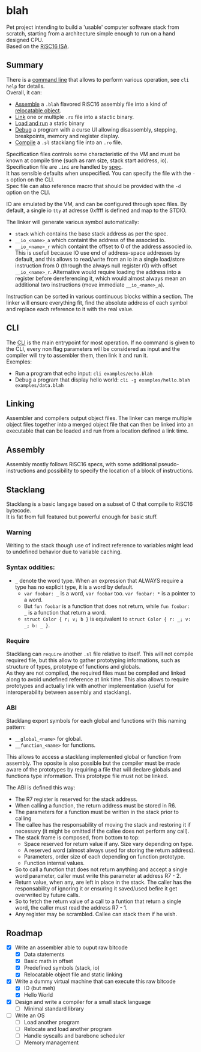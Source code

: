 # blah

Pet project intending to build a 'usable' computer software stack from scratch, starting from a architecture simple enough to run on a hand designed CPU.  
Based on the [RiSC16 ISA](https://user.eng.umd.edu/~blj/RiSC/RiSC-isa.pdf).  

## Summary

There is a [command line](./src/cli.cr) that allows to perform various operation, see `cli help` for details.  
Overall, it can:
- [Assemble](./src/assembler/assembler.cr) a `.blah` flavored RiSC16 assembly file into a kind of [relocatable object](./src/assembler/object.cr).
- [Link](./src/assembler/linker.cr) one or multiple `.ro` file into a stactic binary.
- [Load and run](./vm/vm.cr) a static binary
- [Debug](./src/debugger/debugger.cr) a program with a curse UI allowing disassembly, stepping, breakpoints, memory and register display.
- [Compile](./src/stacklang/compiler/compiler.cr) a `.sl` stacklang file into an `.ro` file.

Specification files controls some characteristic of the VM and must be known at compile time (such as ram size, stack start address, io).  
Specification file are `.ini`  are handled by [spec](./src/spec.cr).  
It has sensible defaults when unspecified. You can specify the file with the `-s` option on the CLI.  
Spec file can also reference macro that should be provided with the `-d` option on the CLI.  

IO are emulated by the VM, and can be configured through spec files. By default, a single io `tty` at adresse 0xffff is defined and map to the STDIO.  

The linker will generate various symbol automatically:
- `stack` which contains the base stack address as per the spec.
- `__io_<name>_a` which containt the address of the associed io.
- `__io_<name>_r` which containt the offset to 0 of the address associed io. 
This is usefull because IO use end of address-space addresses by default, 
and this allows to read/write from an io in a single load/store instruction from 0 (through the always null register r0) with offset `__io_<name>_r`. 
Alternative would require loading the address into a register before dereferencing it, 
which would almost always mean an additional two instructions (move immediate `__io_<name>_a`).  

Instruction can be sorted in various continuous blocks within a section. 
The linker will ensure everything fit, find the absolute address of each symbol and replace each reference to it with the real value.  

## CLI

The [CLI](./src/cli.cr) is the main entrypoint for most operation.
If no command is given to the CLI, every non flag parameters will be considered as input and the compiler will try to assembler them, then link it and run it.  
Exemples:  
- Run a program that echo input: `cli examples/echo.blah` 
- Debug a program that display hello world: `cli -g examples/hello.blah examples/data.blah` 

## Linking

Assembler and compilers output object files. The linker can merge multiple object files together into a merged object file that can then be linked into an executable that can be loaded and run from a location defined a link time.

## Assembly

Assembly mostly follows RiSC16 specs, with some additional pseudo-instructions and possibility to specify the location of a block of instructions.

## Stacklang

Stacklang is a basic langage based on a subset of C that compile to RiSC16 bytecode.  
It is fat from full featured but powerful enough for basic stuff.

### Warning

Writing to the stack though use of indirect reference to variables might lead to undefined behavior due to variable caching.


### Syntax oddities:

- `_` denote the word type. When an expression that ALWAYS require a type has no explicit type, it is a word by default.
  - `var foobar: _` is a word, `var foobar` too. `var foobar: *` is a pointer to a word.
  - But `fun foobar` is a function that does not return, while `fun foobar: _` is a function that return a word.
  - `struct Color { r; v; b }` is equivalent to `struct Color { r: _; v: _; b: _ }`.

### Require

Stacklang can `require` another `.sl` file relative to itself. This will not compile required file, but this allow to gather prototyping informations,
such as structure of types, prototype of functions and globals.  
As they are not compiled, the required files must be compiled and linked along to avoid undefined reference at link time.
This also allows to require prototypes and actually link with another implementation (useful for interoperability between assembly and stacklang).

### ABI

Stacklang export symbols for each global and functions with this naming pattern:
- `__global_<name>` for global.
- `__function_<name>` for functions.
  
This allows to access a stacklang implemented global or function from assembly.
The oposite is also possible but the compiler must be made aware of the prototypes by requiring a file that will declare globals and functions type information. 
This prototype file must not be linked.
  
The ABI is defined this way:
- The R7 register is reserved for the stack address.
- When calling a function, the return address must be stored in R6.
- The parameters for a function must be written in the stack prior to calling
- The callee has the responsability of moving the stack and restoring it if necessary (it might be omitted if the callee does not perform any call).
- The stack frame is composed, from bottom to top:
  - Space reserved for return value if any. Size vary depending on type.
  - A reserved word (almost always used for storing the return address). 
  - Parameters, order size of each depending on function prototype.
  - Function internal values.
- So to call a function that does not return anything and accept a single word parameter, caller must write this parameter at address R7 - 2.
- Return value, when any, are left in place in the stack. The caller has the responsability of ignoring it or ensuring it saved/used befire it get overwrited
by future calls.
- So to fetch the return value of a call to a funtion that return a single word, the caller must read the address R7 - 1. 
- Any register may be scrambled. Callee can stack them if he wish.

## Roadmap
- [x] Write an assembler able to ouput raw bitcode
  - [x] Data statements
  - [x] Basic math in offset
  - [x] Predefined symbols (stack, io)
  - [x] Relocatable object file and static linking
- [x] Write a dummy virtual machine that can execute this raw bitcode
  - [x] IO (but meh)
  - [x] Hello World
- [X] Design and write a compiler for a small stack language
  - [ ] Minimal standard library
- [ ] Write an OS
  - [ ] Load another program
  - [ ] Relocate and load another program
  - [ ] Handle syscalls and barebone scheduler 
  - [ ] Memory management
